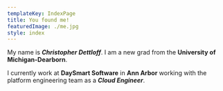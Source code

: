 ```yaml
---
templateKey: IndexPage
title: You found me!
featuredImage: ./me.jpg
style: index
---
```


My name is **_Christopher Dettloff_**. I am a new grad from the **University of Michigan-Dearborn**.

I currently work at **DaySmart Software** in **Ann Arbor** working with the platform engineering team as a **_Cloud Engineer_**.
